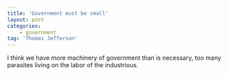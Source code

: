 ```yaml
---
title: 'Government must be small'
layout: post
categories:
    - government
tag: 'Thomas Jefferson'
---
```


I think we have more machinery of government than is necessary, too many parasites living on the labor of the industrious.